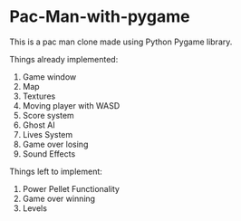 # Pac-Man-with-pygame

This is a pac man clone made using Python Pygame library.

Things already implemented:
1. Game window
2. Map
3. Textures
4. Moving player with WASD
5. Score system
6. Ghost AI
7. Lives System
8. Game over losing
9. Sound Effects

Things left to implement:
1. Power Pellet Functionality
2. Game over winning
3. Levels